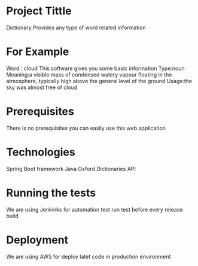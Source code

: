  # Project Tittle
  Dictionary
  Provides any type of word related information
  # For Example
  Word : cloud
  This software gives you some basic information
   Type:noun
   Meaning:a visible mass of condensed watery vapour floating in the atmosphere, typically high above the general level of the ground
   Usage:the sky was almost free of cloud
  
 # Prerequisites
  There is no prerequisites you can easily use this web application
  
 # Technologies
 Spring Boot framework
 Java
 Oxford Dictionaries API
 
 # Running the tests
 We are using Jenkinks for automation test run test before every release build 
 
 # Deployment
 We are using  AWS for deploy latet code in production environment
  
  
  
